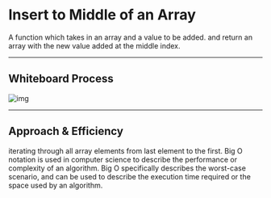 # Insert to Middle of an Array
<!-- Description of the challenge -->
A function which takes in an array and a value to be added.
and return an array with the new value added at the middle index.

---

## Whiteboard Process
<!-- Embedded whiteboard image -->
![img](array-insert-shift.jpg)

---

## Approach & Efficiency
<!-- What approach did you take? Discuss Why. What is the Big O space/time for this approach? -->
iterating through all array elements from last element to the first. Big O notation is used in computer science to describe the performance or complexity of an algorithm. Big O specifically describes the worst-case scenario, and can be used to describe the execution time required or the space used by an algorithm.
